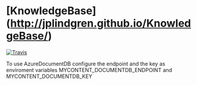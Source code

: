 # [KnowledgeBase] (http://jplindgren.github.io/KnowledgeBase/)

[![Travis](https://travis-ci.org/jplindgren/KnowledgeBase.svg?branch=master)](https://travis-ci.org/jplindgren/KnowledgeBase)

To use AzureDocumentDB configure the endpoint and the key as enviroment variables MYCONTENT_DOCUMENTDB_ENDPOINT and MYCONTENT_DOCUMENTDB_KEY


